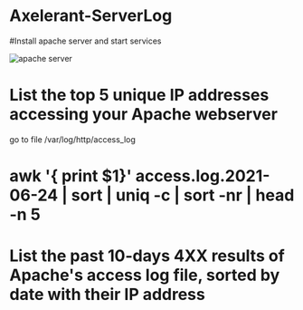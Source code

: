 # Axelerant-ServerLog
#Install apache server and start services

![apache server](https://user-images.githubusercontent.com/51254973/123253129-be0f6000-d50a-11eb-8016-321983c32f26.PNG)

 # List the top 5 unique IP addresses accessing your Apache webserver
 go to file /var/log/http/access_log     
 # awk '{ print $1}' access.log.2021-06-24 | sort | uniq -c | sort -nr | head -n 5
 
# List the past 10-days 4XX results of Apache's access log file, sorted by date with their IP address
